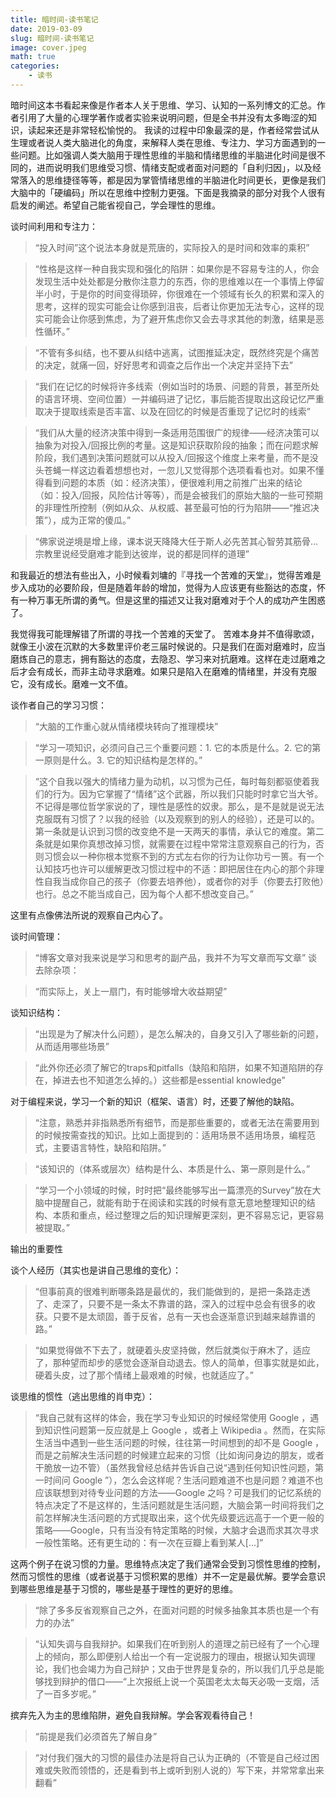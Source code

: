 ```yaml
---
title: 暗时间-读书笔记
date: 2019-03-09
slug: 暗时间-读书笔记
image: cover.jpeg
math: true
categories:
    - 读书
---
```


暗时间这本书看起来像是作者本人关于思维、学习、认知的一系列博文的汇总。作者引用了大量的心理学著作或者实验来说明问题，但是全书并没有太多晦涩的知识，读起来还是非常轻松愉悦的。
我读的过程中印象最深的是，作者经常尝试从生理或者说人类大脑进化的角度，来解释人类在思维、专注力、学习方面遇到的一些问题。比如强调人类大脑用于理性思维的半脑和情绪思维的半脑进化时间是很不同的，进而说明我们思维受习惯、情绪支配或者面对问题的「自利归因」，以及经常落入的思维捷径等等，都是因为掌管情绪思维的半脑进化时间更长，更像是我们大脑中的「硬编码」所以在思维中控制力更强。下面是我摘录的部分对我个人很有启发的阐述。希望自己能省视自己，学会理性的思维。

谈时间利用和专注力：
> “投入时间”这个说法本身就是荒唐的，实际投入的是时间和效率的乘积”

> “性格是这样一种自我实现和强化的陷阱：如果你是不容易专注的人，你会发现生活中处处都是分散你注意力的东西，你的思维难以在一个事情上停留半小时，于是你的时间变得琐碎，你很难在一个领域有长久的积累和深入的思考，这样的现实可能会让你感到沮丧，后者让你更加无法专心，这样的现实可能会让你感到焦虑，为了避开焦虑你又会去寻求其他的刺激，结果是恶性循环。”

> “不管有多纠结，也不要从纠结中逃离，试图推延决定，既然终究是个痛苦的决定，就痛一回，好好思考和调查之后作出一个决定并坚持下去”

> “我们在记忆的时候将许多线索（例如当时的场景、问题的背景，甚至所处的语言环境、空间位置）一并编码进了记忆，事后能否提取出这段记忆严重取决于提取线索是否丰富、以及在回忆的时候是否重现了记忆时的线索”

> “我们从大量的经济决策中得到一条适用范围很广的规律——经济决策可以抽象为对投入/回报比例的考量。这是知识获取阶段的抽象；而在问题求解阶段，我们遇到决策问题就可以从投入/回报这个维度上来考量，而不是没头苍蝇一样这边看着想想也对，一忽儿又觉得那个选项看看也对。如果不懂得看到问题的本质（如：经济决策），便很难利用之前推广出来的结论（如：投入/回报，风险估计等等），而是会被我们的原始大脑的一些可预期的非理性所控制（例如从众、从权威、甚至最可怕的行为陷阱——“推迟决策”），成为正常的傻瓜。”

> “佛家说逆境是增上缘，课本说天降降大任于斯人必先苦其心智劳其筋骨…宗教里说经受磨难才能到达彼岸，说的都是同样的道理”
> 
和我最近的想法有些出入，小时候看刘墉的『寻找一个苦难的天堂』，觉得苦难是步入成功的必要阶段，但是随着年龄的增加，觉得为人应该更有些豁达的态度，怀有一种万事无所谓的勇气。但是这里的描述又让我对磨难对于个人的成功产生困惑了。

我觉得我可能理解错了所谓的寻找一个苦难的天堂了。
苦难本身并不值得歌颂，就像王小波在沉默的大多数里评价老三届时候说的。只是我们在面对磨难时，应当磨炼自己的意志，拥有豁达的态度，去隐忍、学习来对抗磨难。这样在走过磨难之后才会有成长，而非主动寻求磨难。如果只是陷入在磨难的情绪里，并没有克服它，没有成长。磨难一文不值。

谈作者自己的学习习惯：
> “大脑的工作重心就从情绪模块转向了推理模块”


> “学习一项知识，必须问自己三个重要问题：1. 它的本质是什么。2. 它的第一原则是什么。3. 它的知识结构是怎样的。”

>“这个自我以强大的情绪力量为动机，以习惯为己任，每时每刻都驱使着我们的行为。因为它掌握了“情绪”这个武器，所以我们只能时时拿它当大爷。不记得是哪位哲学家说的了，理性是感性的奴隶。那么，是不是就是说无法克服既有习惯了？以我的经验（以及观察到的别人的经验），还是可以的。第一条就是认识到习惯的改变绝不是一天两天的事情，承认它的难度。第二条就是如果你真想改掉习惯，就需要在过程中常常注意观察自己的行为，否则习惯会以一种你根本觉察不到的方式左右你的行为让你功亏一篑。有一个认知技巧也许可以缓解更改习惯过程中的不适：即把居住在内心的那个非理性自我当成你自己的孩子（你要去培养他），或者你的对手（你要去打败他）也行。总之不能当成自己，因为每个人都不想改变自己。”

这里有点像佛法所说的观察自己内心了。

谈时间管理：
>“博客文章对我来说是学习和思考的副产品，我并不为写文章而写文章”
谈去除杂项：

>“而实际上，关上一扇门，有时能够增大收益期望”

谈知识结构：
>“出现是为了解决什么问题），是怎么解决的，自身又引入了哪些新的问题，从而适用哪些场景”

>“此外你还必须了解它的traps和pitfalls（缺陷和陷阱，如果不知道陷阱的存在，掉进去也不知道怎么掉的。）这些都是essential knowledge”

对于编程来说，学习一个新的知识（框架、语言）时，还要了解他的缺陷。

>“注意，熟悉并非指熟悉所有细节，而是那些重要的，或者无法在需要用到的时候按需查找的知识。比如上面提到的：适用场景不适用场景，编程范式，主要语言特性，缺陷和陷阱。”

>“该知识的（体系或层次）结构是什么、本质是什么、第一原则是什么。”

>“学习一个小领域的时候，时时把“最终能够写出一篇漂亮的Survey”放在大脑中提醒自己，就能有助于在阅读和实践的时候有意无意地整理知识的结构、本质和重点，经过整理之后的知识理解更深刻，更不容易忘记，更容易被提取。”

输出的重要性

谈个人经历（其实也是讲自己思维的变化）：
>“但事前真的很难判断哪条路是最优的，我们能做到的，是把一条路走透了、走深了，只要不是一条太不靠谱的路，深入的过程中总会有很多的收获。只要不是太顽固，善于反省，总有一天也会逐渐意识到越来越靠谱的路。”

>“如果觉得做不下去了，就硬着头皮坚持做，然后就类似于麻木了，适应了，那种望而却步的感觉会逐渐自动退去。惊人的简单，但事实就是如此，硬着头皮，过了那个情绪上最艰难的时候，也就适应了。”

谈思维的惯性（逃出思维的肖申克）：
>“我自己就有这样的体会，我在学习专业知识的时候经常使用 Google ，遇到知识性问题第一反应就是上 Google ，或者上 Wikipedia 。然而，在实际生活当中遇到一些生活问题的时候，往往第一时间想到的却不是 Google ，而是之前解决生活问题的时候建立起来的习惯（比如询问身边的朋友，或者干脆放一边不管）（虽然我曾经总结并告诉自己说“遇到任何知识性问题，第一时间问 Google ”），怎么会这样呢？生活问题难道不也是问题？难道不也应该联想到对待专业问题的方法——Google 之吗？可是我们的记忆系统的特点决定了不是这样的，生活问题就是生活问题，大脑会第一时间将我们之前怎样解决生活问题的方式提取出来，这个优先级要远远高于一个更一般的策略——Google，只有当没有特定策略的时候，大脑才会退而求其次寻求一般性策略。还有更生动的：有一次在豆瓣上看到某人[…]”

这两个例子在说习惯的力量。思维特点决定了我们通常会受到习惯性思维的控制，然而习惯性的思维（或者说基于习惯积累的思维）并不一定是最优解。要学会意识到哪些思维是基于习惯的，哪些是基于理性的更好的思维。

>“除了多多反省观察自己之外，在面对问题的时候多抽象其本质也是一个有力的办法”

>“认知失调与自我辩护。如果我们在听到别人的道理之前已经有了一个心理上的倾向，那么即便别人给出一个有一定说服力的理由，根据认知失调理论，我们也会竭力为自己辩护；又由于世界是复杂的，所以我们几乎总是能够找到辩护的借口——“上次报纸上说一个英国老太太每天必吸一支烟，活了一百多岁呢。”

摈弃先入为主的思维陷阱，避免自我辩解。学会客观看待自己！

>“前提是我们必须首先了解自身”

>“对付我们强大的习惯的最佳办法是将自己认为正确的（不管是自己经过困难或失败而领悟的，还是看到书上或听到别人说的）写下来，并常常拿出来翻看”


